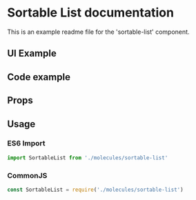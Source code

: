 # Sortable List documentation

This is an example readme file for the 'sortable-list' component.

## UI Example

<!-- STORY -->

## Code example

<!-- SOURCE -->

## Props

<!-- PROPS -->

## Usage

### ES6 Import
```js
import SortableList from './molecules/sortable-list'
```

### CommonJS

```js
const SortableList = require('./molecules/sortable-list')
